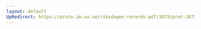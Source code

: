 ```yaml
---
layout: default
UpRedirect: https://pruto.im.uu.se/riksdagen-records-pdf/1873/prot-1873--fk--329/prot-1873--fk--329_085.pdf
---
```

